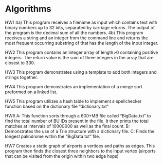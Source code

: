 # Algorithms
HW1
4a) This program receives a filename as input which contains text with binary numbers up to 32 bits, separated by carriage returns. The output of the program is the decimal sum of all the numbers.
4b) This program receives a string and an integer from the command line and returns the most frequent occurring substring of that has the length of the input integer.

HW2
This program contains an integer array of length>0 containing positive integers. The return value is the sum of three integers in the array that are closest to 330.

HW3
This program demonstrates using a template to add both integers and strings together.
 
HW4
This program demonstrates an implementation of a merge sort preformed on a linked list.

HW5
This program utilizes a hash table to implement a spellchecker function based on the dictionary file “dictionary.txt”

HW6
A: This function sorts through a 600+MB file called “BigData.txt” to find the total number of BU IDs present in the file. It then prints the total matches at intervals of 10000000 as well as the final count.
B: Demonstrates the use of a Trie structure with a dictionary file.
C: Finds the longest palindrome within the “BigData.txt” file.

HW7
Creates a static graph of airports a vertices and paths as edges. This program then finds the closest three neighbors to the input vertex (airports that can be visited from the origin within two edge hops)
